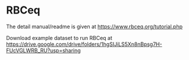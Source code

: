 # RBCeq
The detail manual/readme is given at https://www.rbceq.org/tutorial.php


Download example dataset to run RBCeq at https://drive.google.com/drive/folders/1hgSIJiLS5Xn8nBpsg7H-FUcVGLWRB_RU?usp=sharing

